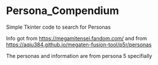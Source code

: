 # Persona_Compendium

Simple Tkinter code to search for Personas

Info got from https://megamitensei.fandom.com/ and from https://aqiu384.github.io/megaten-fusion-tool/p5r/personas

The personas and information are from persona 5 specifially

